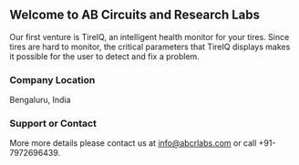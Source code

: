 ## Welcome to AB Circuits and Research Labs


Our first venture is TireIQ, an intelligent health monitor for your tires. Since tires are hard to monitor, the critical parameters that TireIQ displays makes it possible for the user to detect and fix a problem. 


### Company Location

Bengaluru, India

### Support or Contact

More more details please contact us at info@abcrlabs.com or call +91-7972696439.
